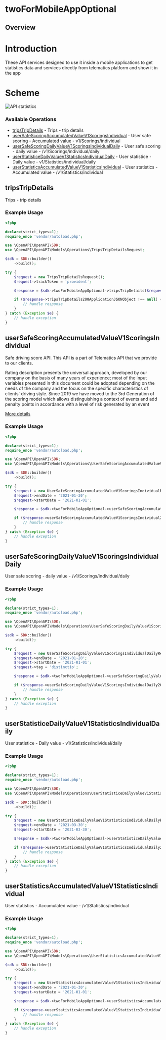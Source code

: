 # twoForMobileAppOptional

## Overview

# Introduction
These API services designed to use it inside a mobile applications to get statistics data and services directly from telematics platform and show it in the app

# Scheme
![API statistics](https://website-cliparts-datamotion.s3.us-east-2.amazonaws.com/Dev.portal/API+statistics+integration.png)

### Available Operations

* [tripsTripDetails](#tripstripdetails) - Trips - trip details
* [userSafeScoringAccumulatedValueV1ScoringsIndividual](#usersafescoringaccumulatedvaluev1scoringsindividual) - User safe scoring - Accumulated value - v1/Scorings/individual
* [userSafeScoringDailyValueV1ScoringsIndividualDaily](#usersafescoringdailyvaluev1scoringsindividualdaily) - User safe scoring - daily value - /v1/Scorings/individual/daily
* [userStatisticeDailyValueV1StatisticsIndividualDaily](#userstatisticedailyvaluev1statisticsindividualdaily) - User statistice - Daily value - v1/Statistics/individual/daily
* [userStatisticsAccumulatedValueV1StatisticsIndividual](#userstatisticsaccumulatedvaluev1statisticsindividual) - User statistics - Accumulated value - /v1/Statistics/individual

## tripsTripDetails

Trips - trip details

### Example Usage

```php
<?php

declare(strict_types=1);
require_once 'vendor/autoload.php';

use \OpenAPI\OpenAPI\SDK;
use \OpenAPI\OpenAPI\Models\Operations\TripsTripDetailsRequest;

$sdk = SDK::builder()
    ->build();

try {
    $request = new TripsTripDetailsRequest();
    $request->trackToken = 'provident';

    $response = $sdk->twoForMobileAppOptional->tripsTripDetails($request);

    if ($response->tripsTripDetails200ApplicationJSONObject !== null) {
        // handle response
    }
} catch (Exception $e) {
    // handle exception
}
```

## userSafeScoringAccumulatedValueV1ScoringsIndividual

Safe driving score API. This API is a part of Telematics API that we provide to our clients.

Rating description presents the universal approach, developed by our company on the basis of many years of experience; most of the input variables presented in this document could be adopted depending on the needs of the company and the focus on the specific characteristics of clients' driving style.
Since 2019 we have moved to the 3rd Generation of the scoring model which allows distinguishing a context of events and add penalty points in accordance with a level of risk generated by an event

[More details](https://docs.telematicssdk.com)

### Example Usage

```php
<?php

declare(strict_types=1);
require_once 'vendor/autoload.php';

use \OpenAPI\OpenAPI\SDK;
use \OpenAPI\OpenAPI\Models\Operations\UserSafeScoringAccumulatedValueV1ScoringsIndividualRequest;

$sdk = SDK::builder()
    ->build();

try {
    $request = new UserSafeScoringAccumulatedValueV1ScoringsIndividualRequest();
    $request->endDate = '2021-01-30';
    $request->startDate = '2021-01-01';

    $response = $sdk->twoForMobileAppOptional->userSafeScoringAccumulatedValueV1ScoringsIndividual($request);

    if ($response->userSafeScoringAccumulatedValueV1ScoringsIndividual200ApplicationJSONObject !== null) {
        // handle response
    }
} catch (Exception $e) {
    // handle exception
}
```

## userSafeScoringDailyValueV1ScoringsIndividualDaily

User safe scoring - daily value - /v1/Scorings/individual/daily

### Example Usage

```php
<?php

declare(strict_types=1);
require_once 'vendor/autoload.php';

use \OpenAPI\OpenAPI\SDK;
use \OpenAPI\OpenAPI\Models\Operations\UserSafeScoringDailyValueV1ScoringsIndividualDailyRequest;

$sdk = SDK::builder()
    ->build();

try {
    $request = new UserSafeScoringDailyValueV1ScoringsIndividualDailyRequest();
    $request->endDate = '2021-01-20';
    $request->startDate = '2021-01-01';
    $request->tag = 'distinctio';

    $response = $sdk->twoForMobileAppOptional->userSafeScoringDailyValueV1ScoringsIndividualDaily($request);

    if ($response->userSafeScoringDailyValueV1ScoringsIndividualDaily200ApplicationJSONObject !== null) {
        // handle response
    }
} catch (Exception $e) {
    // handle exception
}
```

## userStatisticeDailyValueV1StatisticsIndividualDaily

User statistice - Daily value - v1/Statistics/individual/daily

### Example Usage

```php
<?php

declare(strict_types=1);
require_once 'vendor/autoload.php';

use \OpenAPI\OpenAPI\SDK;
use \OpenAPI\OpenAPI\Models\Operations\UserStatisticeDailyValueV1StatisticsIndividualDailyRequest;

$sdk = SDK::builder()
    ->build();

try {
    $request = new UserStatisticeDailyValueV1StatisticsIndividualDailyRequest();
    $request->endDate = '2021-03-30';
    $request->startDate = '2021-03-30';

    $response = $sdk->twoForMobileAppOptional->userStatisticeDailyValueV1StatisticsIndividualDaily($request);

    if ($response->userStatisticeDailyValueV1StatisticsIndividualDaily200ApplicationJSONObject !== null) {
        // handle response
    }
} catch (Exception $e) {
    // handle exception
}
```

## userStatisticsAccumulatedValueV1StatisticsIndividual

User statistics - Accumulated value - /v1/Statistics/individual

### Example Usage

```php
<?php

declare(strict_types=1);
require_once 'vendor/autoload.php';

use \OpenAPI\OpenAPI\SDK;
use \OpenAPI\OpenAPI\Models\Operations\UserStatisticsAccumulatedValueV1StatisticsIndividualRequest;

$sdk = SDK::builder()
    ->build();

try {
    $request = new UserStatisticsAccumulatedValueV1StatisticsIndividualRequest();
    $request->endDate = '2021-01-30';
    $request->startDate = '2021-01-01';

    $response = $sdk->twoForMobileAppOptional->userStatisticsAccumulatedValueV1StatisticsIndividual($request);

    if ($response->userStatisticsAccumulatedValueV1StatisticsIndividual200ApplicationJSONObject !== null) {
        // handle response
    }
} catch (Exception $e) {
    // handle exception
}
```
